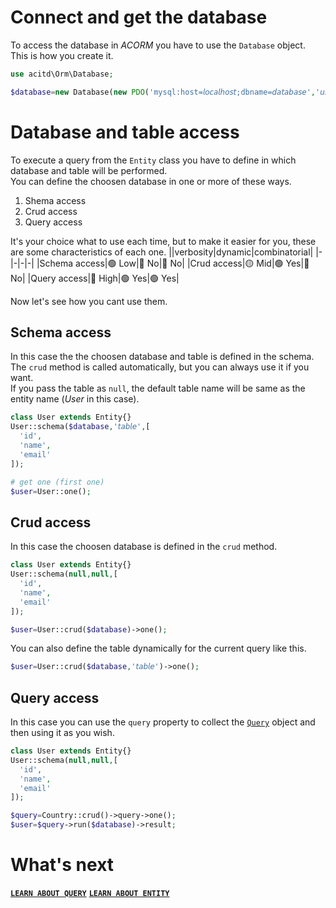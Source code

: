 # Connect and get the database
To access the database in *ACORM* you have to use the `Database` object.  
This is how you create it.
```php
use acitd\Orm\Database;

$database=new Database(new PDO('mysql:host=𝘭𝘰𝘤𝘢𝘭𝘩𝘰𝘴𝘵;dbname=𝘥𝘢𝘵𝘢𝘣𝘢𝘴𝘦','𝘶𝘴𝘦𝘳','𝘱𝘢𝘴𝘴𝘸𝘰𝘳𝘥'));
```
# Database and table access
To execute a query from the `Entity` class you have to define in which database and table will be performed.  
You can define the choosen database in one or more of these ways.
1. Shema access
2. Crud access
3. Query access

It's your choice what to use each time, but to make it easier for you, these are some characteristics of each one.
||verbosity|dynamic|combinatorial|
|-|-|-|-|
|Schema access|🟢 Low|🔴 No|🔴 No|
|Crud access|🟡 Mid|🟢 Yes|🔴 No|
|Query access|🔴 High|🟢 Yes|🟢 Yes|

Now let's see how you cant use them.

## Schema access
In this case the the choosen database and table is defined in the schema.  
The `crud` method is called automatically, but you can always use it if you want.  
If you pass the table as `null`, the default table name will be same as the entity name (*User* in this case).
```php
class User extends Entity{}
User::schema($database,'𝘵𝘢𝘣𝘭𝘦',[
  'id',
  'name',
  'email'
]);

# get one (first one)
$user=User::one();
```

## Crud access
In this case the choosen database is defined in the `crud` method.  
```php
class User extends Entity{}
User::schema(null,null,[
  'id',
  'name',
  'email'
]);

$user=User::crud($database)->one();
```
You can also define the table dynamically for the current query like this.
```php
$user=User::crud($database,'𝘵𝘢𝘣𝘭𝘦')->one();
```

## Query access
In this case you can use the `query` property to collect the [`Query`](query.md) object and then using it as you wish.

```php
class User extends Entity{}
User::schema(null,null,[
  'id',
  'name',
  'email'
]);

$query=Country::crud()->query->one();
$user=$query->run($database)->result;
```
# What's next
[**`LEARN ABOUT QUERY`**](query.md) [**`LEARN ABOUT ENTITY`**](entity.md)

